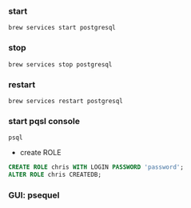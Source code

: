 ### start
```
brew services start postgresql
```
### stop 
```
brew services stop postgresql
```

### restart
```
brew services restart postgresql
```

### start pqsl console
```
psql
```
- create ROLE
```sql
CREATE ROLE chris WITH LOGIN PASSWORD 'password';
ALTER ROLE chris CREATEDB;
```


### GUI: psequel
